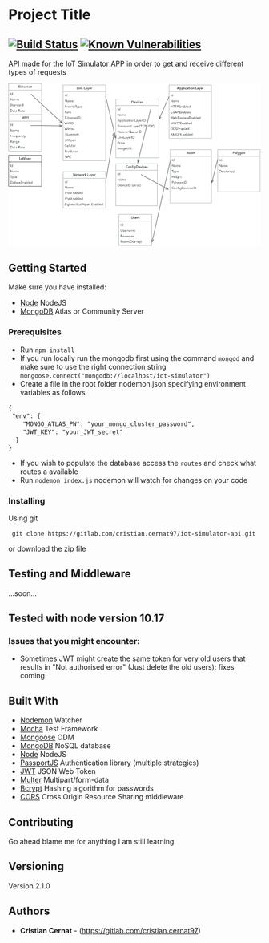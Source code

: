 # Project Title
## [![Build Status](https://travis-ci.com/BlueCC8/iot-simulator-ng.svg?token=wimezKrCqyRNdiZF2Tdi&branch=master)](https://travis-ci.com/BlueCC8/iot-simulator-api)  [![Known Vulnerabilities](https://snyk.io/test/github/BlueCC8/iot-simulator-api/badge.svg)](https://snyk.io/test/github/BlueCC8/iot-simulator-api)
API made for the IoT Simulator APP in order to get and receive different types of requests

![databseModel](readmeImages/Mockup.jpg)

## Getting Started

Make sure you have installed:

- [Node](https://nodejs.org/en/) NodeJS
- [MongoDB](https://www.mongodb.com/download-center#community) Atlas or Community Server

### Prerequisites

- Run `npm install`
- If you run locally run the mongodb first using the command `mongod` and
  make sure to use the right connection string `mongoose.connect("mongodb://localhost/iot-simulator")`
- Create a file in the root folder nodemon.json specifying environment variables as follows

```
{
 "env": {
    "MONGO_ATLAS_PW": "your_mongo_cluster_password",
    "JWT_KEY": "your_JWT_secret"
  }
}
```

- If you wish to populate the database access the `routes` and check what routes a available
- Run `nodemon index.js` nodemon will watch for changes on your code

### Installing

Using git

```
 git clone https://gitlab.com/cristian.cernat97/iot-simulator-api.git
```

or download the zip file

## Testing and Middleware

...soon...

## Tested with node version 10.17
### Issues that you might encounter:
- Sometimes JWT might create the same token for very old users that results in "Not authorised error" (Just delete the old users): fixes coming.

## Built With

- [Nodemon](https://github.com/remy/nodemon) Watcher
- [Mocha](https://mochajs.org/) Test Framework
- [Mongoose](https://mongoosejs.com) ODM
- [MongoDB](https://www.mongodb.com/download-center#community) NoSQL database
- [Node](https://nodejs.org/en/) NodeJS
- [PassportJS](http://www.passportjs.org/) Authentication library (multiple strategies)
- [JWT](https://jwt.io/) JSON Web Token
- [Multer](https://github.com/expressjs/multer) Multipart/form-data
- [Bcrypt](https://www.npmjs.com/package/bcrypt) Hashing algorithm for passwords
- [CORS](https://www.npmjs.com/package/cors) Cross Origin Resource Sharing middleware

## Contributing

Go ahead blame me for anything I am still learning

## Versioning

Version 2.1.0

## Authors

- **Cristian Cernat** - (https://gitlab.com/cristian.cernat97)
